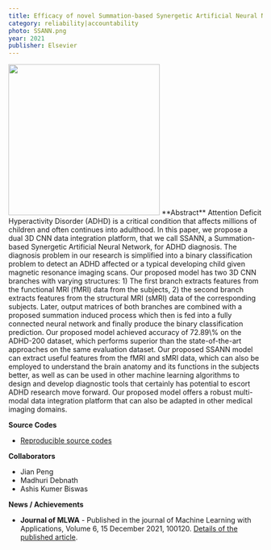 ```yaml
---
title: Efficacy of novel Summation-based Synergetic Artificial Neural Network in ADHD diagnosis
category: reliability|accountability
photo: SSANN.png
year: 2021
publisher: Elsevier
---
```


<img width="300" src="{{site.baseurl}}/images/research/{{page.photo}}" data-action="zoom">
**Abstract**
Attention Deficit Hyperactivity Disorder (ADHD) is a critical condition that affects millions of children and often continues into adulthood. In this paper, we propose a dual 3D CNN data integration platform, that we call SSANN, a Summation-based Synergetic Artificial Neural Network, for ADHD diagnosis. The diagnosis problem in our research is simplified into a binary classification problem to detect an ADHD affected or a typical developing child given magnetic resonance imaging scans. Our proposed model has two 3D CNN branches with varying structures: 1) The first branch extracts features from the functional MRI (fMRI) data from the subjects, 2) the second branch extracts features from the structural MRI (sMRI) data of the corresponding subjects. Later, output matrices of both branches are combined with a proposed summation induced process which then is fed into a fully connected neural network and finally produce the binary classification prediction. Our proposed model achieved accuracy of 72.89\% on the ADHD-200 dataset, which performs superior than the state-of-the-art approaches on the same evaluation dataset. Our proposed SSANN model can extract useful features from the fMRI and sMRI data, which can also be employed to understand the brain anatomy and its functions in the subjects better, as well as can be used in other machine learning algorithms to design and develop diagnostic tools that certainly has potential to escort ADHD research move forward. Our proposed model offers a robust multi-modal data integration platform that can also be adapted in other medical imaging domains.


**Source Codes**
- [Reproducible source codes](https://codeocean.com/capsule/0479366/tree)

**Collaborators**
- Jian Peng
- Madhuri Debnath
- Ashis Kumer Biswas

**News / Achievements**
- **Journal of MLWA** - Published in the journal of Machine Learning with Applications, Volume 6, 15 December 2021, 100120. [Details of the published article](https://www.sciencedirect.com/science/article/pii/S2666827021000608).
